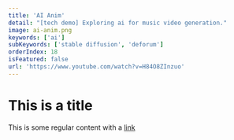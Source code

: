 ```yaml
---
title: 'AI Anim'
detail: "[tech demo] Exploring ai for music video generation."
image: ai-anim.png
keywords: ['ai']
subKeywords: ['stable diffusion', 'deforum']
orderIndex: 18
isFeatured: false
url: 'https://www.youtube.com/watch?v=H84O8ZInzuo'
---
```


# This is a title

This is some regular content with a [link](https://google.com)